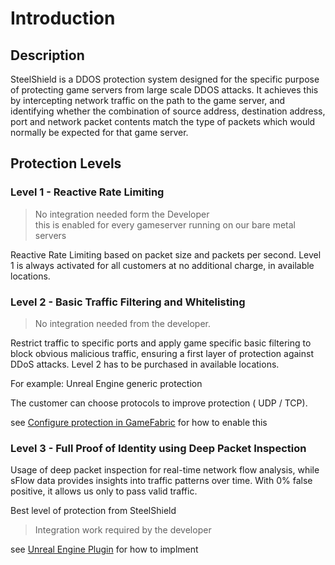 # Introduction

## Description

SteelShield is a DDOS protection system designed for the specific purpose of protecting game servers from large scale DDOS
attacks. It achieves this by intercepting network traffic on the path to the game server, and identifying whether the
combination of source address, destination address, port and network packet contents match the type of packets which
would normally be expected for that game server.



## Protection Levels

### Level 1 - Reactive Rate Limiting
> No integration needed form the Developer<br>
> this is enabled for every gameserver running on our bare metal servers


Reactive Rate Limiting based on packet size and packets per second. Level 1 is always activated for all customers at no additional charge, in available locations.



### Level 2 - Basic Traffic Filtering and Whitelisting
> No integration needed from the developer.

Restrict traffic to specific ports and apply game specific basic filtering to block obvious malicious traffic, ensuring a first layer of protection against DDoS attacks. Level 2 has to be purchased in available locations.

For example: Unreal Engine generic protection

The customer can choose protocols to improve protection ( UDP / TCP).

see [Configure protection in GameFabric]() for how to enable this

### Level 3 - Full Proof of Identity using Deep Packet Inspection
Usage of deep packet inspection for real-time network flow analysis, while sFlow data provides insights into traffic patterns over time. With 0% false positive, it allows us only to pass valid traffic.

Best level of protection from SteelShield

> Integration work required by the developer

see [Unreal Engine Plugin]() for how to implment

